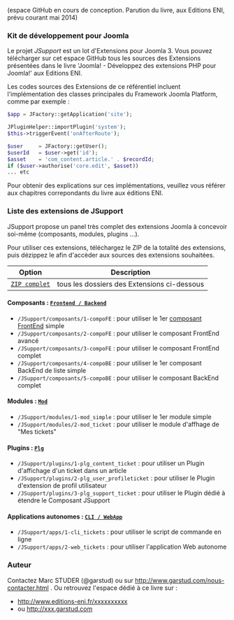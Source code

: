 (espace GitHub en cours de conception. Parution du livre, aux Editions ENI, prévu courant mai 2014)

### Kit de développement pour Joomla
Le projet *JSupport* est un lot d'Extensions pour Joomla 3.
Vous pouvez télécharger sur cet espace GitHub tous les sources des Extensions présentées dans le livre 'Joomla! - Développez des extensions PHP pour Joomla!' aux Editions ENI.

Les codes sources des Extensions de ce référentiel incluent l'implémentation des classes principales du Framework Joomla Platform, comme par exemple :
```php
$app = JFactory::getApplication('site');

JPluginHelper::importPlugin('system');
$this->triggerEvent('onAfterRoute');

$user     = JFactory::getUser();
$userId   = $user->get('id');
$asset    = 'com_content.article.' . $recordId;
if ($user->authorise('core.edit', $asset))
... etc
```
Pour obtenir des explications sur ces implémentations, veuillez vous référer aux chapitres correpondants du livre aux éditions ENI.


### Liste des extensions de JSupport
JSupport propose un panel très complet des extensions Joomla à concevoir soi-même (composants, modules, plugins ...).

Pour utiliser ces extensions, téléchargez le ZIP de la totalité des extensions, puis dézippez le afin d'accèder aux sources des extensions souhaitées.

Option        | Description
------------- | ----------------
[`ZIP complet`](https://github.com/garstud/JSupport/archive/master.zip) | tous les dossiers des Extensions ci-dessous



#### Composants : [`Frontend / Backend`](https://github.com/garstud/JSupport/tree/master/composants "Espace des Composants")
- `/JSupport/composants/1-compoFE` : pour utiliser le 1er [composant FrontEnd](https://github.com/garstud/JSupport/tree/master/docs/manual/fr-FR/extensions) simple
- `/JSupport/composants/2-compoFE` : pour utiliser le composant FrontEnd avancé
- `/JSupport/composants/3-compoFE` : pour utiliser le composant FrontEnd complet
- `/JSupport/composants/4-compoBE` : pour utiliser le 1er composant BackEnd de liste simple
- `/JSupport/composants/5-compoBE` : pour utiliser le composant BackEnd complet

#### Modules : [`Mod`](https://github.com/garstud/JSupport/tree/master/modules)
- `/JSupport/modules/1-mod_simple` : pour utiliser le 1er module simple
- `/JSupport/modules/2-mod_ticket` : pour utiliser le module d'affhage de "Mes tickets"

#### Plugins : [`Plg`](https://github.com/garstud/JSupport/tree/master/plugins)
- `/JSupport/plugins/1-plg_content_ticket` : pour utiliser un Plugin d'affichage d'un ticket dans un article
- `/JSupport/plugins/2-plg_user_profileticket` : pour utiliser le Plugin d'extension de profil utilisateur
- `/JSupport/plugins/3-plg_support_ticket` : pour utiliser le Plugin dédié à étendre le Composant JSupport

#### Applications autonomes : [`CLI / WebApp`](https://github.com/garstud/JSupport/tree/master/apps)
- `/JSupport/apps/1-cli_tickets` : pour utiliser le script de commande en ligne
- `/JSupport/apps/2-web_tickets` : pour utiliser l'application Web autonome


### Auteur
Contactez Marc STUDER (@garstud) ou sur http://www.garstud.com/nous-contacter.html .
Ou retrouvez l'espace dédié à ce livre sur :
- http://www.editions-eni.fr/xxxxxxxxxx 
- ou http://xxx.garstud.com
